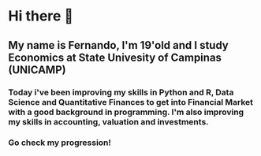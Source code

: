 # Hi there 👋
## My name is Fernando, I'm 19'old and I study Economics at State Univesity of Campinas (UNICAMP)
### Today i've been improving my skills in Python and R, Data Science and Quantitative Finances to get into Financial Market with a good background in programming. I'm also improving my skills in accounting, valuation and investments.
### Go check my progression!
